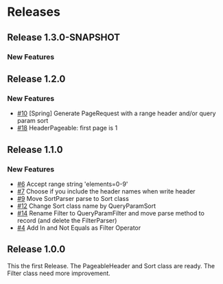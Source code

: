 # Releases

## Release 1.3.0-SNAPSHOT

### New Features

## Release 1.2.0

### New Features

* [#10](https://github.com/KermabonStephane/commons-restful/issues/10) [Spring] Generate PageRequest with a range header and/or query param sort
* [#18](https://github.com/KermabonStephane/commons-restful/issues/18) HeaderPageable: first page is 1

## Release 1.1.0

### New Features

* [#6](https://github.com/KermabonStephane/commons-restful/issues/6) Accept range string 'elements=0-9'
* [#7](https://github.com/KermabonStephane/commons-restful/issues/6) Choose if you include the header names when write
  header
* [#9](https://github.com/KermabonStephane/commons-restful/issues/9) Move SortParser parse to Sort class
* [#12](https://github.com/KermabonStephane/commons-restful/issues/12) Change Sort class name by QueryParamSort
* [#14](https://github.com/KermabonStephane/commons-restful/issues/14) Rename Filter to QueryParamFilter and move parse
  method to record (and delete the FilterParser)
* [#4](https://github.com/KermabonStephane/commons-restful/issues/4) Add In and Not Equals as Filter Operator

## Release 1.0.0

This the first Release. The PageableHeader and Sort class are ready. The Filter class need more improvement.

